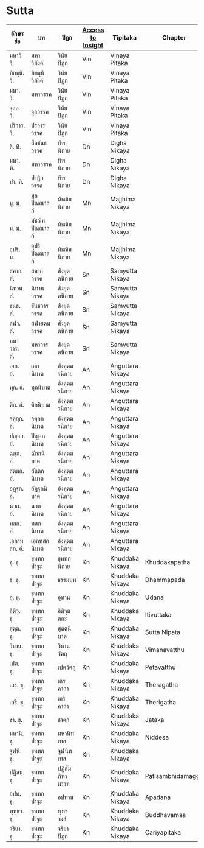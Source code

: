 # Sutta

| อักษรย่อ   | บท                              | ปิฏก    | [Access to Insight](https://www.accesstoinsight.org/tipitaka/) | Tipitaka | Chapter |
|----------|----------------------------------|--------|--------|--------|--------|
| มหาวิ. วิ. | มหาวิภังค์                          | วินัยปิฏก | Vin    | Vinaya Pitaka |
| ภิกขุนี. วิ. | ภิกขุนีวิภังค์                         | วินัยปิฏก | Vin    | Vinaya Pitaka |
| มหา. วิ. | มหาวรรค                         | วินัยปิฏก | Vin    | Vinaya Pitaka |
| จุลล. วิ. | จุลวรรค                         | วินัยปิฏก | Vin    | Vinaya Pitaka |
| ปริวาร. วิ. | ปรวารวรรค                         | วินัยปิฏก | Vin    | Vinaya Pitaka |
| สี. ที. | สีลขันธวรรค                         | ทีฑนิกาย | Dn | Digha Nikaya |
| มหา. ที. | มหาวรรค                         | ทีฑนิกาย | Dn | Digha Nikaya |
| ปา. ที. | ปาฏิกวรรค                         | ทีฑนิกาย | Dn | Digha Nikaya |
| มู. ม. | มูลปัณณาสก์                         | มัชฌิมนิกาย | Mn | Majjhima Nikaya |
| ม. ม. | มัชฌิมปัณณาสก์                         | มัชฌิมนิกาย | Mn | Majjhima Nikaya |
| อุปริ. ม. | อุปริปัณณาสก์                         | มัชฌิมนิกาย | Mn | Majjhima Nikaya |
| สคาถ. สํ. | สคาถวรรค                         | สังยุตตนิกาย | Sn | Samyutta Nikaya |
| นิทาน. สํ. | นิทานวรรค                         | สังยุตตนิกาย | Sn | Samyutta Nikaya |
| ขนฺธ. สํ. | ขันธวารวรรค                         | สังยุตตนิกาย | Sn | Samyutta Nikaya |
| สฬา. สํ. | สฬายตนวรรค                         | สังยุตตนิกาย | Sn | Samyutta Nikaya |
| มหาวาร. สํ. | มหาวารวรรค                         | สังยุตตนิกาย | Sn | Samyutta Nikaya |
| เอก. อํ. | เอกนิบาต                         | อังคุตตรนิกาย | An | Anguttara Nikaya |
| ทุก. อํ. | ทุกนิบาต                         | อังคุตตรนิกาย | An | Anguttara Nikaya |
| ติก. อํ. | ติกนิบาต                         | อังคุตตรนิกาย | An | Anguttara Nikaya |
| จตุกฺก. อํ. | จตุกกนิบาต                         | อังคุตตรนิกาย | An | Anguttara Nikaya |
| ปญฺจก. อํ. | ปัญจกนิบาต                         | อังคุตตรนิกาย | An | Anguttara Nikaya |
| ฉกฺก. อํ. | ฉักกนิบาต                         | อังคุตตรนิกาย | An | Anguttara Nikaya |
| สตฺตก. อํ. | สัตตกนิบาต                         | อังคุตตรนิกาย | An | Anguttara Nikaya |
| อฏฺฐก. อํ. | อัฏฐกนิบาต                         | อังคุตตรนิกาย | An | Anguttara Nikaya |
| นวก. อํ. | นวกนิบาต                         | อังคุตตรนิกาย | An | Anguttara Nikaya |
| ทสก. อํ. | ทสกนิบาต                         | อังคุตตรนิกาย | An | Anguttara Nikaya |
| เอกาทสก. อํ. | เอกทสกนิบาต                         | อังคุตตรนิกาย | An | Anguttara Nikaya |
| ขุ. ขุ. | ขุททกปาฐะ                         | ขุททกนิกาย | Kn | Khuddaka Nikaya | Khuddakapatha |
| ธ. ขุ. | ขุททกปาฐะ                         | ธรรมบท | Kn | Khuddaka Nikaya | Dhammapada |
| อุ. ขุ. | ขุททกปาฐะ                         | อุทาน | Kn | Khuddaka Nikaya | Udana |
| อิติวุ. ขุ. | ขุททกปาฐะ                         | อิติวุตตกะ | Kn | Khuddaka Nikaya | Itivuttaka |
| สุตฺต. ขุ. | ขุททกปาฐะ                         | สุตตนิบาต | Kn | Khuddaka Nikaya | Sutta Nipata |
| วิมาน. ขุ. | ขุททกปาฐะ                         | วิมานวัตถุ | Kn | Khuddaka Nikaya | Vimanavatthu | 
| เปต. ขุ. | ขุททกปาฐะ                         | เปตวัตถุ | Kn | Khuddaka Nikaya | Petavatthu |
| เถร. ขุ. | ขุททกปาฐะ                         | เถรคาถา | Kn | Khuddaka Nikaya | Theragatha |
| เถรี. ขุ. | ขุททกปาฐะ                         | เถรีคาถา | Kn | Khuddaka Nikaya | Therigatha |
| ชา. ขุ. | ขุททกปาฐะ                         | ชาดก | Kn | Khuddaka Nikaya | Jataka |
| มหานิ. ขุ. | ขุททกปาฐะ                         | มหานิทเทส | Kn | Khuddaka Nikaya | Niddesa |
| จูฬนิ. ขุ. | ขุททกปาฐะ                         | จูฬนิทเทส | Kn | Khuddaka Nikaya |
| ปฏิสมฺ. ขุ. | ขุททกปาฐะ                         | ปฏิสัมภิทามรรค | Kn | Khuddaka Nikaya | Patisambhidamagga |
| อปท. ขุ. | ขุททกปาฐะ                         | อปทาน | Kn | Khuddaka Nikaya | Apadana |
| พุทฺธว. ขุ. | ขุททกปาฐะ                         | พุทธวงส์ | Kn | Khuddaka Nikaya | Buddhavamsa |
| จริยา. ขุ. | ขุททกปาฐะ                         | จริยาปิฎก | Kn | Khuddaka Nikaya | Cariyapitaka |



